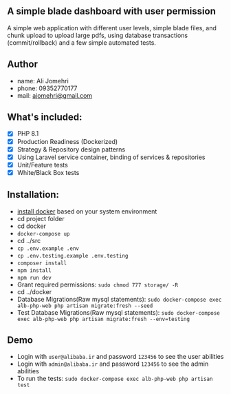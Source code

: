 ## A simple blade dashboard with user permission

A simple web application with different user levels, simple blade files, and chunk upload to upload large pdfs, using
database transactions (commit/rollback) and a few simple automated tests.

## Author

- name: Ali Jomehri
- phone: 09352770177
- mail: ajomehri@gmail.com

## What's included:

- [x] PHP 8.1
- [x] Production Readiness (Dockerized)
- [x] Strategy & Repository design patterns
- [x] Using Laravel service container, binding of services & repositories
- [x] Unit/Feature tests
- [x] White/Black Box tests

## Installation:

- [install docker](https://docs.docker.com/get-docker/) based on your system environment
- cd project folder
- cd docker
- `docker-compose up`
- cd ../src
- `cp .env.example .env`
- `cp .env.testing.example .env.testing`
- `composer install`
- `npm install`
- `npm run dev`
- Grant required permissions: `sudo chmod 777 storage/ -R`
- cd ../docker
- Database Migrations(Raw mysql statements): `sudo docker-compose exec alb-php-web php artisan migrate:fresh --seed`
- Test Database Migrations(Raw mysql statements): `sudo docker-compose exec alb-php-web php artisan migrate:fresh
  --env=testing`

## Demo
- Login with `user@alibaba.ir` and password `123456` to see the user abilities
- Login with `admin@alibaba.ir` and password `123456` to see the admin abilities
- To run the tests: `sudo docker-compose exec alb-php-web php artisan test`

